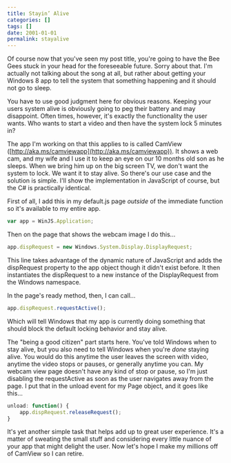 ```yaml
---
title: Stayin’ Alive
categories: []
tags: []
date: 2001-01-01
permalink: stayalive
---
```


Of course now that you've seen my post title, you're going to have the Bee Gees stuck in your head for the foreseeable future. Sorry about that. I'm actually not talking about the song at all, but rather about getting your Windows 8 app to tell the system that something happening and it should not go to sleep.

You have to use good judgment here for obvious reasons. Keeping your users system alive is obviously going to peg their battery and may disappoint. Often times, however, it's exactly the functionality the user wants. Who wants to start a video and then have the system lock 5 minutes in?

The app I'm working on that this applies to is called CamView ([http://aka.ms/camviewapp](http://aka.ms/camviewapp)). It shows a web cam, and my wife and I use it to keep an eye on our 10 months old son as he sleeps. When we bring him up on the big screen TV, we don't want the system to lock. We want it to stay alive. So there's our use case and the solution is simple. I'll show the implementation in JavaScript of course, but the C# is practically identical.

First of all, I add this in my default.js page _outside_ of the immediate function so it's available to my entire app.

``` js
var app = WinJS.Application;
```

Then on the page that shows the webcam image I do this...

``` js
app.dispRequest = new Windows.System.Display.DisplayRequest;
```

This line takes advantage of the dynamic nature of JavaScript and adds the dispRequest property to the app object though it didn't exist before. It then instantiates the dispRequest to a new instance of the DisplayRequest from the Windows namespace.

In the page's ready method, then, I can call...

``` js
app.dispRequest.requestActive();
```

Which will tell Windows that my app is currently doing something that should block the default locking behavior and stay alive.

The "being a good citizen" part starts here. You've told Windows when to stay alive, but you also need to tell Windows when you're _done_ staying alive. You would do this anytime the user leaves the screen with video, anytime the video stops or pauses, or generally anytime you can. My webcam view page doesn't have any kind of stop or pause, so I'm just disabling the requestActive as soon as the user navigates away from the page. I put that in the unload event for my Page object, and it goes like this...

``` js
unload: function() {
    app.dispRequest.releaseRequest();
}
```

It's yet another simple task that helps add up to great user experience. It's a matter of sweating the small stuff and considering every little nuance of your app that might delight the user. Now let's hope I make my millions off of CamView so I can retire.
